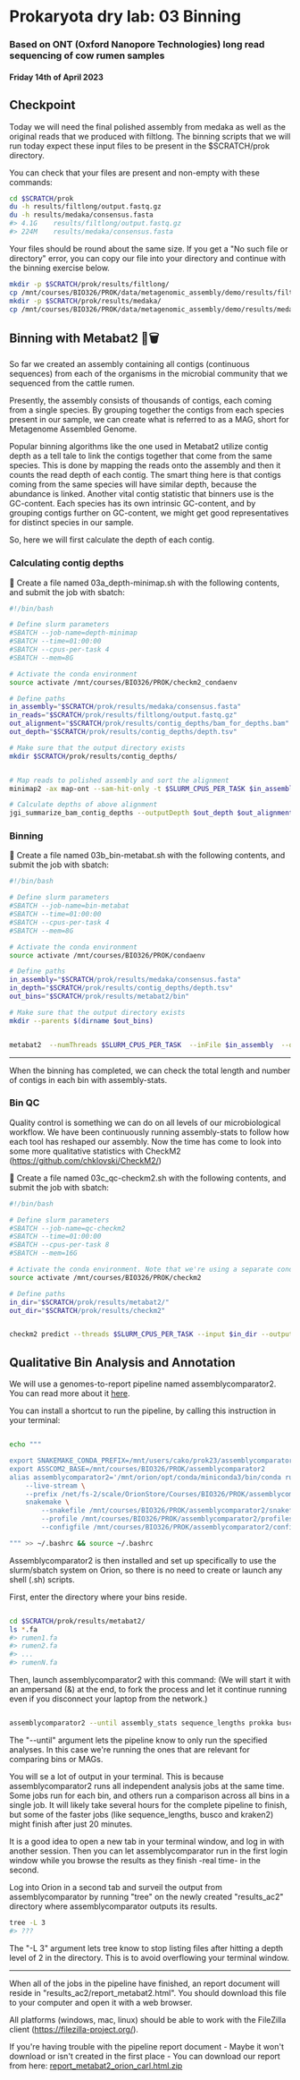 # Prokaryota dry lab: 03 Binning
### Based on ONT (Oxford Nanopore Technologies) long read sequencing of cow rumen samples
#### Friday 14th of April 2023



## Checkpoint

Today we will need the final polished assembly from medaka as well as the original reads that we produced with filtlong. The binning scripts that we will run today expect these input files to be present in the $SCRATCH/prok directory. 

You can check that your files are present and non-empty with these commands:

```bash 
cd $SCRATCH/prok
du -h results/filtlong/output.fastq.gz 
du -h results/medaka/consensus.fasta
#> 4.1G    results/filtlong/output.fastq.gz
#> 224M    results/medaka/consensus.fasta
```

Your files should be round about the same size. If you get a "No such file or directory" error, you can copy our file into your directory and continue with the binning exercise below.


```bash
mkdir -p $SCRATCH/prok/results/filtlong/
cp /mnt/courses/BIO326/PROK/data/metagenomic_assembly/demo/results/filtlong/output.fastq.gz $SCRATCH/prok/results/filtlong/
mkdir -p $SCRATCH/prok/results/medaka/
cp /mnt/courses/BIO326/PROK/data/metagenomic_assembly/demo/results/medaka/consensus.fasta $SCRATCH/prok/results/medaka/

```







## Binning with Metabat2 🦇🗑️


So far we created an assembly containing all contigs (continuous sequences) from each of the organisms in the microbial community that we sequenced from the cattle rumen.

Presently, the assembly consists of thousands of contigs, each coming from a single species. By grouping together the contigs from each species present in our sample, we can create what is referred to as a MAG, short for Metagenome Assembled Genome.

Popular binning algorithms like the one used in Metabat2 utilize contig depth as a tell tale to link the contigs together that come from the same species. This is done by mapping the reads onto the assembly and then it counts the read depth of each contig. The smart thing here is that contigs coming from the same species will have similar depth, because the abundance is linked. Another vital contig statistic that binners use is the GC-content. Each species has its own intrinsic GC-content, and by grouping contigs further on GC-content, we might get good representatives for distinct species in our sample.

So, here we will first calculate the depth of each contig.

### Calculating contig depths

📝 Create a file named 03a_depth-minimap.sh with the following contents, and submit the job with sbatch:

```bash
#!/bin/bash

# Define slurm parameters
#SBATCH --job-name=depth-minimap
#SBATCH --time=01:00:00
#SBATCH --cpus-per-task 4
#SBATCH --mem=8G

# Activate the conda environment
source activate /mnt/courses/BIO326/PROK/checkm2_condaenv

# Define paths
in_assembly="$SCRATCH/prok/results/medaka/consensus.fasta"
in_reads="$SCRATCH/prok/results/filtlong/output.fastq.gz"
out_alignment="$SCRATCH/prok/results/contig_depths/bam_for_depths.bam"
out_depth="$SCRATCH/prok/results/contig_depths/depth.tsv"

# Make sure that the output directory exists
mkdir $SCRATCH/prok/results/contig_depths/


# Map reads to polished assembly and sort the alignment
minimap2 -ax map-ont --sam-hit-only -t $SLURM_CPUS_PER_TASK $in_assembly $in_reads | samtools sort -@ $SLURM_CPUS_PER_TASK -o $out_alignment

# Calculate depths of above alignment
jgi_summarize_bam_contig_depths --outputDepth $out_depth $out_alignment


```




### Binning 

📝 Create a file named 03b_bin-metabat.sh with the following contents, and submit the job with sbatch:

```bash
#!/bin/bash

# Define slurm parameters
#SBATCH --job-name=bin-metabat
#SBATCH --time=01:00:00
#SBATCH --cpus-per-task 4
#SBATCH --mem=8G

# Activate the conda environment
source activate /mnt/courses/BIO326/PROK/condaenv

# Define paths
in_assembly="$SCRATCH/prok/results/medaka/consensus.fasta"
in_depth="$SCRATCH/prok/results/contig_depths/depth.tsv"
out_bins="$SCRATCH/prok/results/metabat2/bin"

# Make sure that the output directory exists
mkdir --parents $(dirname $out_bins)


metabat2  --numThreads $SLURM_CPUS_PER_TASK  --inFile $in_assembly  --outFile $out_bins  --abdFile $in_depth  --minClsSize 1000000


```


--- 

When the binning has completed, we can check the total length and number of contigs in each bin with assembly-stats.




### Bin QC

Quality control is something we can do on all levels of our microbiological workflow. We have been continuously running assembly-stats to follow how each tool has reshaped our assembly. Now the time has come to look into some more qualitative statistics with CheckM2 (https://github.com/chklovski/CheckM2/)

📝 Create a file named 03c_qc-checkm2.sh with the following contents, and submit the job with sbatch:


```bash
#!/bin/bash

# Define slurm parameters
#SBATCH --job-name=qc-checkm2
#SBATCH --time=01:00:00
#SBATCH --cpus-per-task 8
#SBATCH --mem=16G

# Activate the conda environment. Note that we're using a separate conda environment for this software.
source activate /mnt/courses/BIO326/PROK/checkm2

# Define paths
in_dir="$SCRATCH/prok/results/metabat2/"
out_dir="$SCRATCH/prok/results/checkm2"


checkm2 predict --threads $SLURM_CPUS_PER_TASK --input $in_dir --output-directory $out_dir --extension .fa --force

```




## Qualitative Bin Analysis and Annotation

We will use a genomes-to-report pipeline named assemblycomparator2. You can read more about it [here](https://github.com/cmkobel/assemblycomparator2).

You can install a shortcut to run the pipeline, by calling this instruction in your terminal:

```bash

echo """

export SNAKEMAKE_CONDA_PREFIX=/mnt/users/cako/prok23/assemblycomparator2/conda_base
export ASSCOM2_BASE=/mnt/courses/BIO326/PROK/assemblycomparator2
alias assemblycomparator2='/mnt/orion/opt/conda/miniconda3/bin/conda run \
    --live-stream \
    --prefix /net/fs-2/scale/OrionStore/Courses/BIO326/PROK/assemblycomparator2/ac2 \
    snakemake \
        --snakefile /mnt/courses/BIO326/PROK/assemblycomparator2/snakefile \
        --profile /mnt/courses/BIO326/PROK/assemblycomparator2/profiles/slurm-nmbu-orion/ \
        --configfile /mnt/courses/BIO326/PROK/assemblycomparator2/config.yaml'

""" >> ~/.bashrc && source ~/.bashrc

```


Assemblycomparator2 is then installed and set up specifically to use the slurm/sbatch system on Orion, so there is no need to create or launch any shell (.sh) scripts. 



First, enter the directory where your bins reside.

```bash 

cd $SCRATCH/prok/results/metabat2/
ls *.fa
#> rumen1.fa 
#> rumen2.fa
#> ...
#> rumenN.fa
```

Then, launch assemblycomparator2 with this command: (We will start it with an ampersand (&) at the end, to fork the process and let it continue running even if you disconnect your laptop from the network.)

```bash 

assemblycomparator2 --until assembly_stats sequence_lengths prokka busco checkm2 kraken2 gtdbtk & 

```

The "--until" argument lets the pipeline know to only run the specified analyses. In this case we're running the ones that are relevant for comparing bins or MAGs.

You will se a lot of output in your terminal. This is because assemblycomparator2 runs all independent analysis jobs at the same time. Some jobs run for each bin, and others run a comparison across all bins in a single job. It will likely take several hours for the complete pipeline to finish, but some of the faster jobs (like sequence_lengths, busco and kraken2) might finish after just 20 minutes. 

It is a good idea to open a new tab in your terminal window, and log in with another session. Then you can let assemblycomparator run in the first login window while you browse the results as they finish -real time- in the second.

Log into Orion in a second tab and surveil the output from assemblycomparator by running "tree" on the newly created "results_ac2" directory where assemblycomparator outputs its results.

```bash
tree -L 3
#> ???
```

The "-L 3" argument lets tree know to stop listing files after hitting a depth level of 2 in the directory. This is to avoid overflowing your terminal window.

---

When all of the jobs in the pipeline have finished, an report document will reside in "results_ac2/report_metabat2.html". You should download this file to your computer and open it with a web browser.

All platforms (windows, mac, linux) should be able to work with the FileZilla client (https://filezilla-project.org/).

If you're having trouble with the pipeline report document - Maybe it won't download or isn't created in the first place - You can download our report from here: [report_metabat2_orion_carl.html.zip](https://github.com/TheMEMOLab/Bio326-NMBU/files/11211669/report_metabat2_orion_carl.html.zip)

